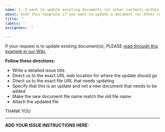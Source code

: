 ```yaml
---
name: 1. I want to update existing documents (or other content) within onrr.gov
about: Uset this template if you want to update a document (or other content) that already exists on onrr.gov
title: ''
labels: ''
assignees: ''

---
```


If your request is to update existing document(s), PLEASE [read through this example in our Wiki.](https://github.com/ONRR/onrr.gov-site/wiki/Using-github#example---clear-request-to-update-an-existing-document) 

**Follow these directions:**

* Write a detailed issue title
* Direct us to the exact URL web location for where the update should go
* Direct us to the exact file URL that needs updating
* Specify that this is an update and not a new document that needs to be added
* Make the new document file name match the old file name
* Attach the updated file

THANK YOU
______________________________________________________________________________________________________________________________________
**ADD YOUR ISSUE INSTRUCTIONS HERE:**

